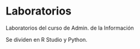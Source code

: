 # Laboratorios
Laboratorios del curso de Admin. de la Información

Se dividen en R Studio y Python.
